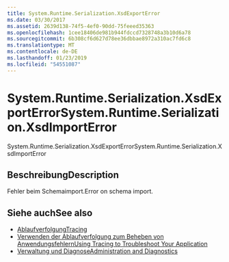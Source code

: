 ```yaml
---
title: System.Runtime.Serialization.XsdExportError
ms.date: 03/30/2017
ms.assetid: 2639d138-74f5-4ef0-90dd-75feeed35363
ms.openlocfilehash: 1cee18406de981b944fdccd7328748a3b10d6a78
ms.sourcegitcommit: 6b308cf6d627d78ee36dbbae8972a310ac7fd6c8
ms.translationtype: MT
ms.contentlocale: de-DE
ms.lasthandoff: 01/23/2019
ms.locfileid: "54551087"
---
```

# <a name="systemruntimeserializationxsdimporterror"></a><span data-ttu-id="beeaa-102">System.Runtime.Serialization.XsdExportError</span><span class="sxs-lookup"><span data-stu-id="beeaa-102">System.Runtime.Serialization.XsdImportError</span></span>
<span data-ttu-id="beeaa-103">System.Runtime.Serialization.XsdExportError</span><span class="sxs-lookup"><span data-stu-id="beeaa-103">System.Runtime.Serialization.XsdImportError</span></span>  
  
## <a name="description"></a><span data-ttu-id="beeaa-104">Beschreibung</span><span class="sxs-lookup"><span data-stu-id="beeaa-104">Description</span></span>  
 <span data-ttu-id="beeaa-105">Fehler beim Schemaimport.</span><span class="sxs-lookup"><span data-stu-id="beeaa-105">Error on schema import.</span></span>  
  
## <a name="see-also"></a><span data-ttu-id="beeaa-106">Siehe auch</span><span class="sxs-lookup"><span data-stu-id="beeaa-106">See also</span></span>
- [<span data-ttu-id="beeaa-107">Ablaufverfolgung</span><span class="sxs-lookup"><span data-stu-id="beeaa-107">Tracing</span></span>](../../../../../docs/framework/wcf/diagnostics/tracing/index.md)
- [<span data-ttu-id="beeaa-108">Verwenden der Ablaufverfolgung zum Beheben von Anwendungsfehlern</span><span class="sxs-lookup"><span data-stu-id="beeaa-108">Using Tracing to Troubleshoot Your Application</span></span>](../../../../../docs/framework/wcf/diagnostics/tracing/using-tracing-to-troubleshoot-your-application.md)
- [<span data-ttu-id="beeaa-109">Verwaltung und Diagnose</span><span class="sxs-lookup"><span data-stu-id="beeaa-109">Administration and Diagnostics</span></span>](../../../../../docs/framework/wcf/diagnostics/index.md)
